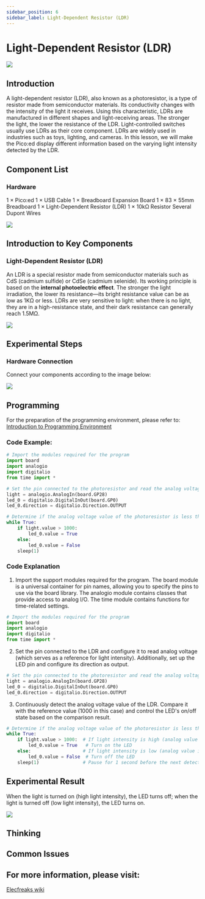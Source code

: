 ```yaml
---
sidebar_position: 6
sidebar_label: Light-Dependent Resistor (LDR)
---
```


# Light-Dependent Resistor (LDR)

![](https://wiki-media-ef.oss-cn-hongkong.aliyuncs.com/docs/pico/picoed/circuit-design/picoed-starter-kit/images/pico-ed-starter-kit-case-03-01.png)

## Introduction
A light-dependent resistor (LDR), also known as a photoresistor, is a type of resistor made from semiconductor materials. Its conductivity changes with the intensity of the light it receives. Using this characteristic, LDRs are manufactured in different shapes and light-receiving areas. The stronger the light, the lower the resistance of the LDR. Light-controlled switches usually use LDRs as their core component. LDRs are widely used in industries such as toys, lighting, and cameras. In this lesson, we will make the Pico:ed display different information based on the varying light intensity detected by the LDR.

## Component List

### Hardware

1 × Pico:ed
1 × USB Cable
1 × Breadboard Expansion Board
1 × 83 × 55mm Breadboard
1 × Light-Dependent Resistor (LDR)
1 × 10kΩ Resistor
Several Dupont Wires

![](https://wiki-media-ef.oss-cn-hongkong.aliyuncs.com/docs/pico/picoed/circuit-design/picoed-starter-kit/images/pico-ed-starter-kit-case-04-02.png)

## Introduction to Key Components

### Light-Dependent Resistor (LDR)
An LDR is a special resistor made from semiconductor materials such as CdS (cadmium sulfide) or CdSe (cadmium selenide). Its working principle is based on the **internal photoelectric effect**. The stronger the light irradiation, the lower its resistance—its bright resistance value can be as low as 1KΩ or less. LDRs are very sensitive to light: when there is no light, they are in a high-resistance state, and their dark resistance can generally reach 1.5MΩ.

![](https://wiki-media-ef.oss-cn-hongkong.aliyuncs.com/docs/pico/picoed/circuit-design/picoed-starter-kit/images/pico-ed-starter-kit-case-04-03.png)

## Experimental Steps

### Hardware Connection
Connect your components according to the image below:

![](https://wiki-media-ef.oss-cn-hongkong.aliyuncs.com/docs/pico/pico-starter-kit/images/pico-starter-kit-case-03-08.png)

## Programming

For the preparation of the programming environment, please refer to: [Introduction to Programming Environment](https://www.yuque.com/elecfreaks-learn/picoed/er7nuh)

### Code Example:
```python
# Import the modules required for the program
import board
import analogio
import digitalio
from time import *

# Set the pin connected to the photoresistor and read the analog voltage as a reference for light intensity
light = analogio.AnalogIn(board.GP28)
led_0 = digitalio.DigitalInOut(board.GP0)
led_0.direction = digitalio.Direction.OUTPUT

# Determine if the analog voltage value of the photoresistor is less than the reference value, and display different effects based on the result
while True:
    if light.value > 1000:
        led_0.value = True
    else:
        led_0.value = False
    sleep(1)
```
### Code Explanation

1. Import the support modules required for the program. The board module is a universal container for pin names, allowing you to specify the pins to use via the board library. The analogio module contains classes that provide access to analog I/O. The time module contains functions for time-related settings.


```python
# Import the modules required for the program
import board
import analogio
import digitalio
from time import *
```

2. Set the pin connected to the LDR and configure it to read analog voltage (which serves as a reference for light intensity). Additionally, set up the LED pin and configure its direction as output.

```python
# Set the pin connected to the photoresistor and read the analog voltage as a reference for light intensity
light = analogio.AnalogIn(board.GP28)
led_0 = digitalio.DigitalInOut(board.GP0)
led_0.direction = digitalio.Direction.OUTPUT
```

3. Continuously detect the analog voltage value of the LDR. Compare it with the reference value (1000 in this case) and control the LED's on/off state based on the comparison result.

```python
# Determine if the analog voltage value of the photoresistor is less than the reference value, and display different effects based on the result
while True:
    if light.value > 1000:  # If light intensity is high (analog value exceeds 1000)
        led_0.value = True   # Turn on the LED
    else:                   # If light intensity is low (analog value is ≤ 1000)
        led_0.value = False  # Turn off the LED
    sleep(1)                # Pause for 1 second before the next detection
```

## Experimental Result

When the light is turned on (high light intensity), the LED turns off; when the light is turned off (low light intensity), the LED turns on.

![](https://wiki-media-ef.oss-cn-hongkong.aliyuncs.com/docs/pico/pico-starter-kit/images/pico-starter-kit-case-03.gif)


## Thinking



## Common Issues

## For more information, please visit:
[Elecfreaks wiki](https://www.elecfreaks.com/learn-en/)
